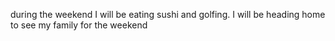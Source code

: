 during the weekend I will be eating sushi and golfing.
I will be heading home to see my family for the weekend 